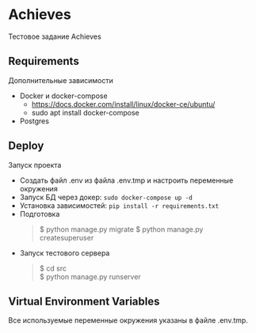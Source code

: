 # Achieves

Тестовое задание Achieves

## Requirements
Дополнительные зависимости

* Docker и docker-compose
  * https://docs.docker.com/install/linux/docker-ce/ubuntu/
  * sudo apt install docker-compose
* Postgres


## Deploy
Запуск проекта

* Создать файл .env из файла .env.tmp и настроить переменные окружения
* Запуск БД через докер: `sudo docker-compose up -d`
* Установка зависимостей: `pip install -r requirements.txt`
* Подготовка  
  > $ python manage.py migrate
  > $ python manage.py createsuperuser
* Запуск тестового сервера  
  > $ cd src  
  > $ python manage.py runserver

## Virtual Environment Variables
Все используемые переменные окружения указаны в файле .env.tmp.
